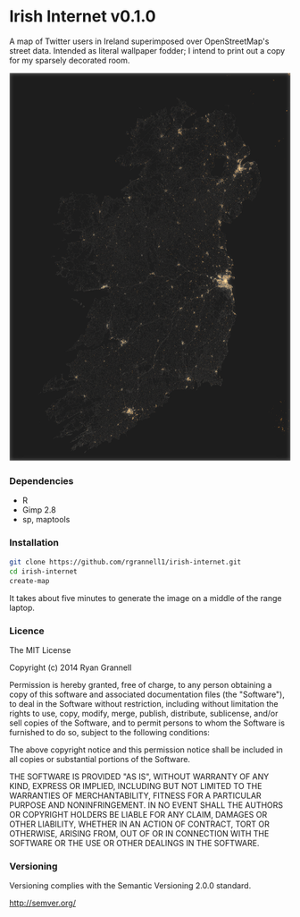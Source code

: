 
# Irish Internet v0.1.0

A map of Twitter users in Ireland superimposed over OpenStreetMap's street data. Intended as literal wallpaper fodder; I intend to print out a copy for my sparsely decorated room.

<img src="poster.png"> </img>

### Dependencies

* R
* Gimp 2.8
* sp, maptools

### Installation


```bash
git clone https://github.com/rgrannell1/irish-internet.git
cd irish-internet
create-map
```

It takes about five minutes to generate the image on a middle of the range laptop.

### Licence

The MIT License

Copyright (c) 2014 Ryan Grannell

Permission is hereby granted, free of charge, to any person obtaining a copy of this software and associated documentation files (the "Software"), to deal in the Software without restriction, including without limitation the rights to use, copy, modify, merge, publish, distribute, sublicense, and/or sell copies of the Software, and to permit persons to whom the Software is furnished to do so, subject to the following conditions:

The above copyright notice and this permission notice shall be included in all copies or substantial portions of the Software.

THE SOFTWARE IS PROVIDED "AS IS", WITHOUT WARRANTY OF ANY KIND, EXPRESS OR IMPLIED, INCLUDING BUT NOT LIMITED TO THE WARRANTIES OF MERCHANTABILITY, FITNESS FOR A PARTICULAR PURPOSE AND NONINFRINGEMENT. IN NO EVENT SHALL THE AUTHORS OR COPYRIGHT HOLDERS BE LIABLE FOR ANY CLAIM, DAMAGES OR OTHER LIABILITY, WHETHER IN AN ACTION OF CONTRACT, TORT OR OTHERWISE, ARISING FROM, OUT OF OR IN CONNECTION WITH THE SOFTWARE OR THE USE OR OTHER DEALINGS IN THE SOFTWARE.

### Versioning

Versioning complies with the Semantic Versioning 2.0.0 standard.

http://semver.org/